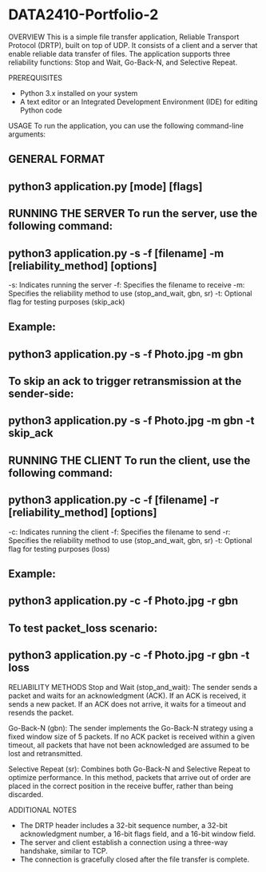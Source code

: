 # DATA2410-Portfolio-2

OVERVIEW
This is a simple file transfer application, Reliable Transport Protocol (DRTP), built on top of UDP. It consists of a client and a server that enable reliable data transfer of files. The application supports three reliability functions: Stop and Wait, Go-Back-N, and Selective Repeat.

PREREQUISITES
- Python 3.x installed on your system
- A text editor or an Integrated Development Environment (IDE) for editing Python code

USAGE
To run the application, you can use the following command-line arguments:

GENERAL FORMAT
--------------------------------------
python3 application.py [mode] [flags]
--------------------------------------

RUNNING THE SERVER
To run the server, use the following command:
---------------------------------------------------------------------------
python3 application.py -s -f [filename] -m [reliability_method] [options]
---------------------------------------------------------------------------

-s: Indicates running the server
-f: Specifies the filename to receive
-m: Specifies the reliability method to use (stop_and_wait, gbn, sr)
-t: Optional flag for testing purposes (skip_ack)

Example:
----------------------------------------------
python3 application.py -s -f Photo.jpg -m gbn
----------------------------------------------

To skip an ack to trigger retransmission at the sender-side:
----------------------------------------------------------
python3 application.py -s -f Photo.jpg -m gbn -t skip_ack
----------------------------------------------------------

RUNNING THE CLIENT
To run the client, use the following command:
---------------------------------------------------------------------
python3 application.py -c -f [filename] -r [reliability_method] [options]
---------------------------------------------------------------------

-c: Indicates running the client
-f: Specifies the filename to send
-r: Specifies the reliability method to use (stop_and_wait, gbn, sr)
-t: Optional flag for testing purposes (loss)

Example:
----------------------------------------------
python3 application.py -c -f Photo.jpg -r gbn
----------------------------------------------

To test packet_loss scenario:
------------------------------------------------------
python3 application.py -c -f Photo.jpg -r gbn -t loss
------------------------------------------------------

RELIABILITY METHODS
Stop and Wait (stop_and_wait): The sender sends a packet and waits for an acknowledgment (ACK). If an ACK is received, it sends a new packet. If an ACK does not arrive, it waits for a timeout and resends the packet.

Go-Back-N (gbn): The sender implements the Go-Back-N strategy using a fixed window size of 5 packets. If no ACK packet is received within a given timeout, all packets that have not been acknowledged are assumed to be lost and retransmitted.

Selective Repeat (sr): Combines both Go-Back-N and Selective Repeat to optimize performance. In this method, packets that arrive out of order are placed in the correct position in the receive buffer, rather than being discarded.

ADDITIONAL NOTES
- The DRTP header includes a 32-bit sequence number, a 32-bit acknowledgment number, a 16-bit flags field, and a 16-bit window field.
- The server and client establish a connection using a three-way handshake, similar to TCP.
- The connection is gracefully closed after the file transfer is complete.